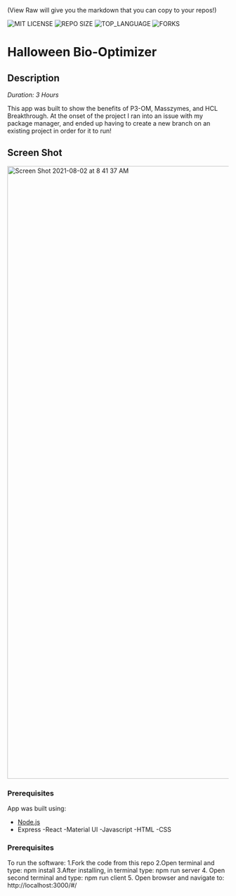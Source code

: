 (View Raw will give you the markdown that you can copy to your repos!)


![MIT LICENSE](https://img.shields.io/github/license/scottbromander/the_marketplace.svg?style=flat-square)
![REPO SIZE](https://img.shields.io/github/repo-size/scottbromander/the_marketplace.svg?style=flat-square)
![TOP_LANGUAGE](https://img.shields.io/github/languages/top/scottbromander/the_marketplace.svg?style=flat-square)
![FORKS](https://img.shields.io/github/forks/scottbromander/the_marketplace.svg?style=social)

# Halloween Bio-Optimizer

## Description

_Duration: 3 Hours_

This app was built to show the benefits of P3-OM, Masszymes, and HCL Breakthrough. At the onset of the project I ran into an issue with my package manager, and ended up having to create a new branch on an existing project in order for it to run!

## Screen Shot

<img width="1396" alt="Screen Shot 2021-08-02 at 8 41 37 AM" src="https://user-images.githubusercontent.com/78660416/127871389-44368205-8a2e-4c9f-915e-420f408896fd.png">


### Prerequisites

App was built using:

- [Node.js](https://nodejs.org/en/)
- Express
-React
-Material UI
-Javascript
-HTML
-CSS

### Prerequisites
To run the software: 
1.Fork the code from this repo
2.Open terminal and type: npm install
3.After installing, in terminal type: npm run server
4. Open second terminal and type: npm run client
5. Open browser and navigate to: http://localhost:3000/#/

